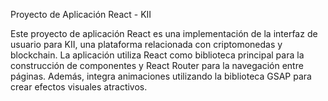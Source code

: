 Proyecto de Aplicación React - KII

Este proyecto de aplicación React es una implementación de la interfaz de usuario para KII, una plataforma relacionada con criptomonedas y blockchain. La aplicación utiliza React como biblioteca principal para la construcción de componentes y React Router para la navegación entre páginas. Además, integra animaciones utilizando la biblioteca GSAP para crear efectos visuales atractivos.